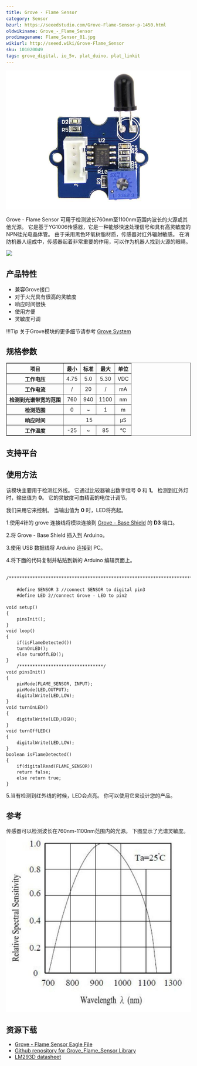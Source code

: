```yaml
---
title: Grove - Flame Sensor
category: Sensor
bzurl: https://seeedstudio.com/Grove-Flame-Sensor-p-1450.html
oldwikiname: Grove_-_Flame_Sensor
prodimagename: Flame_Sensor_01.jpg
wikiurl: http://seeed.wiki/Grove-Flame_Sensor
sku: 101020049
tags: grove_digital, io_5v, plat_duino, plat_linkit
---
```


![](https://raw.githubusercontent.com/SeeedDocument/Grove-Flame_Sensor/master/img/Flame_Sensor_01.jpg)

 Grove - Flame Sensor 可用于检测波长760nm至1100nm范围内波长的火源或其他光源。 它是基于YG1006传感器，它是一种能够快速处理信号和具有高灵敏度的NPN硅光电晶体管。 由于采用黑色环氧树脂材质，传感器对红外辐射敏感。 在消防机器人组成中，传感器起着非常重要的作用，可以作为机器人找到火源的眼睛。

[![](https://github.com/SeeedDocument/wiki_chinese/raw/master/docs/images/click_to_buy.PNG)](https://item.taobao.com/item.htm?spm=a1z10.3-c.w4002-11172317909.9.67713b2eWbqO5p&id=45575868600)

产品特性
-------


- 兼容Grove接口
- 对于火光具有很高的灵敏度
- 响应时间很快
- 使用方便
- 灵敏度可调

!!!Tip
    关于Grove模块的更多细节请参考 [Grove System](http://seeed.wiki/Grove_System/)

规格参数
-------------

<table border="1" cellspacing="0" width="80%">
<tr>
<th scope="col">
项目
</th>
<th scope="col">
最小
</th>
<th scope="col">
标准
</th>
<th scope="col">
最大
</th>
<th scope="col">
单位
</th>
</tr>
<tr align="center">
<th scope="row">
工作电压
</th>
<td>
4.75
</td>
<td>
5.0
</td>
<td>
5.30
</td>
<td>
VDC
</td>
</tr>
<tr align="center">
<th scope="row">
工作电流
</th>
<td>
/
</td>
<td>
20
</td>
<td>
/
</td>
<td>
mA
</td>
</tr>
<tr align="center">
<th scope="row">
检测到光谱带宽的范围
</th>
<td>
760
</td>
<td>
940
</td>
<td>
1100
</td>
<td>
nm
</td>
</tr>
<tr align="center">
<th scope="row">
检测范围
</th>
<td>
0
</td>
<td>
~
</td>
<td>
1
</td>
<td>
m
</td>
</tr>
<tr align="center">
<th scope="row">
响应时间
</th>
<td colspan="3">
15
</td>
<td>
μS
</td>
</tr>
<tr align="center">
<th scope="row">
工作温度
</th>
<td>
-25
</td>
<td>
~
</td>
<td>
85
</td>
<td>
℃
</td>
</tr>
</table>

支持平台
-------------------

使用方法
-----

该模块主要用于检测红外线。 它通过比较器输出数字信号 **0** 和 **1**。 检测到红外灯时，输出值为 **0**。 它的灵敏度可由精密的电位计调节。

我们来用它来控制。 当输出值为 **0** 时，LED将亮起。


1.使用4针的 grove 连接线将模块连接到 [Grove - Base Shield](https://item.taobao.com/item.htm?spm=a1z10.3-c.w4002-11172317909.10.3ff19e11crrag2&id=520233320144) 的 **D3** 端口。

2.将 Grove - Base Shield 插入到 Arduino。

3.使用 USB 数据线将 Arduino 连接到 PC。

4.将下面的代码复制并粘贴到新的 Arduino 编辑页面上。

```
    /******************************************************************************/

    #define SENSOR 3 //connect SENSOR to digital pin3
    #define LED 2//connect Grove - LED to pin2

void setup()
{
    pinsInit();
}
void loop()
{
    if(isFlameDetected())
    turnOnLED();
    else turnOffLED();
}
    /********************************/
void pinsInit()
{
    pinMode(FLAME_SENSOR, INPUT);
    pinMode(LED,OUTPUT);
    digitalWrite(LED,LOW);
}
void turnOnLED()
{
    digitalWrite(LED,HIGH);
}
void turnOffLED()
{
    digitalWrite(LED,LOW);
}
boolean isFlameDetected()
{
    if(digitalRead(FLAME_SENSOR))
    return false;
    else return true;
}
```

5.当有检测到红外线的时候，LED会点亮。 你可以使用它来设计您的产品。

参考
---------

传感器可以检测波长在760nm-1100nm范围内的光源。 下图显示了光谱灵敏度。
![](https://raw.githubusercontent.com/SeeedDocument/Grove-Flame_Sensor/master/img/Spectral_Sensitive.jpg)

资源下载
--------

-   [Grove - Flame Sensor Eagle File](https://raw.githubusercontent.com/SeeedDocument/Grove-Flame_Sensor/master/res/Grove-Directional_Light_Sensor_Eagle_File.zip)
-   [Github repository for Grove_Flame_Sensor Library](https://github.com/Seeed-Studio/Grove_Flame_Sensor)
-   [LM293D datasheet](https://raw.githubusercontent.com/SeeedDocument/Grove-Flame_Sensor/master/res/LM293D.pdf)


<!-- This Markdown file was created from http://www.seeedstudio.com/wiki/Grove_-_Flame_Sensor -->
